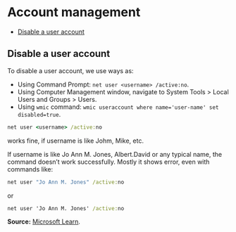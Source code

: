 # Account management

- [Disable a user account](#disable-user-account)

## Disable a user account

To disable a user account, we use ways as:

- Using Command Prompt: `net user <username> /active:no`.
- Using Computer Management window, navigate to System Tools > Local Users and Groups > Users.
- Using `wmic` command: `wmic useraccount where name='user-name' set disabled=true`.

```cmd
net user <username> /active:no
```

works fine, if username is like Johm, Mike, etc.

If username is like Jo Ann M. Jones, Albert.David or any typical name, the command doesn’t work successfully. Mostly it shows error,
even with commands like:

```cmd
net user "Jo Ann M. Jones" /active:no
```

or

```cmd
net user 'Jo Ann M. Jones' /active:no
```

**Source:** [Microsoft Learn](https://learn.microsoft.com/en-us/answers/questions/1019807/disable-user-account-in-windows-10-and-windows-11).

